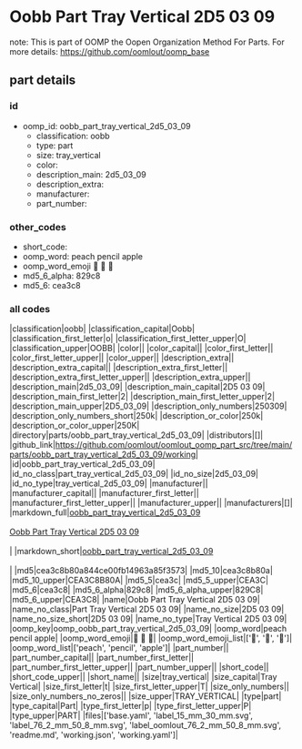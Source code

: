 # Oobb Part Tray Vertical 2D5 03 09  

note: This is part of OOMP the Oopen Organization Method For Parts. For more details: https://github.com/oomlout/oomp_base

##  part details





### id
* oomp_id: oobb_part_tray_vertical_2d5_03_09
  * classification: oobb
  * type: part
  * size: tray_vertical
  * color: 
  * description_main: 2d5_03_09
  * description_extra: 
  * manufacturer: 
  * part_number: 

### other_codes
* short_code: 
* oomp_word: peach pencil apple
* oomp_word_emoji :peach: :pencil: :apple:
* md5_6_alpha: 829c8
* md5_6: cea3c8

### all codes 
|classification|oobb|
|classification_capital|Oobb|
|classification_first_letter|o|
|classification_first_letter_upper|O|
|classification_upper|OOBB|
|color||
|color_capital||
|color_first_letter||
|color_first_letter_upper||
|color_upper||
|description_extra||
|description_extra_capital||
|description_extra_first_letter||
|description_extra_first_letter_upper||
|description_extra_upper||
|description_main|2d5_03_09|
|description_main_capital|2D5 03 09|
|description_main_first_letter|2|
|description_main_first_letter_upper|2|
|description_main_upper|2D5_03_09|
|description_only_numbers|250309|
|description_only_numbers_short|250k|
|description_or_color|250k|
|description_or_color_upper|250K|
|directory|parts/oobb_part_tray_vertical_2d5_03_09|
|distributors|[]|
|github_link|https://github.com/oomlout/oomlout_oomp_part_src/tree/main/parts/oobb_part_tray_vertical_2d5_03_09/working|
|id|oobb_part_tray_vertical_2d5_03_09|
|id_no_class|part_tray_vertical_2d5_03_09|
|id_no_size|2d5_03_09|
|id_no_type|tray_vertical_2d5_03_09|
|manufacturer||
|manufacturer_capital||
|manufacturer_first_letter||
|manufacturer_first_letter_upper||
|manufacturer_upper||
|manufacturers|[]|
|markdown_full|[oobb_part_tray_vertical_2d5_03_09](https://github.com/oomlout/oomlout_oomp_part_src/tree/main/parts/oobb_part_tray_vertical_2d5_03_09/working)<br>[](https://github.com/oomlout/oomlout_oomp_part_src/tree/main/parts/oobb_part_tray_vertical_2d5_03_09/working)<br>[Oobb Part Tray Vertical 2D5 03 09](https://github.com/oomlout/oomlout_oomp_part_src/tree/main/parts/oobb_part_tray_vertical_2d5_03_09/working)<br><br>|
|markdown_short|[oobb_part_tray_vertical_2d5_03_09](https://github.com/oomlout/oomlout_oomp_part_src/tree/main/parts/oobb_part_tray_vertical_2d5_03_09/working)<br><br>|
|md5|cea3c8b80a844ce00fb14963a85f3573|
|md5_10|cea3c8b80a|
|md5_10_upper|CEA3C8B80A|
|md5_5|cea3c|
|md5_5_upper|CEA3C|
|md5_6|cea3c8|
|md5_6_alpha|829c8|
|md5_6_alpha_upper|829C8|
|md5_6_upper|CEA3C8|
|name|Oobb Part Tray Vertical 2D5 03 09|
|name_no_class|Part Tray Vertical 2D5 03 09|
|name_no_size|2D5 03 09|
|name_no_size_short|2D5 03 09|
|name_no_type|Tray Vertical 2D5 03 09|
|oomp_key|oomp_oobb_part_tray_vertical_2d5_03_09|
|oomp_word|peach pencil apple|
|oomp_word_emoji|:peach: :pencil: :apple:|
|oomp_word_emoji_list|[':peach:', ':pencil:', ':apple:']|
|oomp_word_list|['peach', 'pencil', 'apple']|
|part_number||
|part_number_capital||
|part_number_first_letter||
|part_number_first_letter_upper||
|part_number_upper||
|short_code||
|short_code_upper||
|short_name||
|size|tray_vertical|
|size_capital|Tray Vertical|
|size_first_letter|t|
|size_first_letter_upper|T|
|size_only_numbers||
|size_only_numbers_no_zeros||
|size_upper|TRAY_VERTICAL|
|type|part|
|type_capital|Part|
|type_first_letter|p|
|type_first_letter_upper|P|
|type_upper|PART|
|files|['base.yaml', 'label_15_mm_30_mm.svg', 'label_76_2_mm_50_8_mm.svg', 'label_oomlout_76_2_mm_50_8_mm.svg', 'readme.md', 'working.json', 'working.yaml']|
